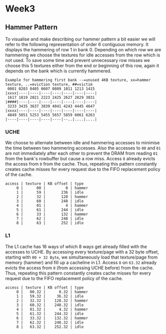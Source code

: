 # Week3

## Hammer Pattern
To visualise and make describing our hammer pattern a bit easier we will refer to the following representation of order 6 contiguous memory. It displays the hammering of row 1 in bank 0. Depending on which row we are hammering we choose the textures for idle accesses from the row which is not used. To save some time and prevent unnecessary row misses we choose this 5 textures either from the end or beginning of this row, again it depends on the bank which is currently hammered.

```
Example for hammering first bank --=unused 4KB texture, xx=hammer texture, ..=eviction texture, ##=victim
 0001 0203 0405 0607 0809 1011 1213 1415
|xxxx|----|----|----|----|----|----|----|
 1617 1819 2021 2223 2425 2627 2829 3031
|####|----|----|----|----|----|----|----|
 3233 3435 3637 3839 4041 4243 4445 4647
|xxxx|----|----|----|----|----|----|----|
 4849 5051 5253 5455 5657 5859 6061 6263
|----|----|----|----|----|--..|....|....|
```

### UCHE
We choose to alternate between idle and hammering accesses to minimise the time between two hammering accesses. Also the accesses to `00` and `01` are not immediately after each other to prevent the DRAM from reading `01` from the bank's rowbuffer but cause a row miss. Access `8` already evicts the access from `0` from the cache. Thus, repeating this pattern constantly creates cache misses for every request due to the FIFO replacement policy of the cache. 

```
access | texture | KB offset | type
     0 |      00 |         0 | hammer
     1 |      59 |       236 | idle
     2 |      32 |       128 | hammer
     3 |      60 |       240 | idle
     4 |      01 |         4 | hammer
     5 |      61 |       244 | idle
     6 |      33 |       132 | hammer
     7 |      62 |       248 | idle
     8 |      63 |       252 | idle
```

### L1
The L1 cache has 16 ways of which 8 ways get already filled with the accesses to UCHE. By accessing every texture/page with a 32 byte offset, starting with `00 + 32 Byte`, we simultaneously load that texture/page from memory (hammer) and fill up a cacheline in L1. Access `8` on `63.32` already evicts the access from `0` (from accessing UCHE before) from the cache. Thus, repeating this pattern constantly creates cache misses for every request due to the FIFO replacement policy of the cache. 

```
access | texture | KB offset | type
     0 |   00.32 |      0.32 | hammer
     1 |   59.32 |     36.32 | idle
     2 |   32.32 |    128.32 | hammer
     3 |   60.32 |    240.32 | idle
     4 |   01.32 |      4.32 | hammer
     5 |   61.32 |    244.32 | idle
     6 |   33.32 |    132.32 | hammer
     7 |   62.32 |    248.32 | idle
     8 |   63.32 |    252.32 | idle
```